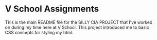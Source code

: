 V School Assignments  
====================

This is the main README file for the SILLY CIA PROJECT that I've worked on during my time here at V School. This project introduced me to basic CSS concepts for styling my html.
